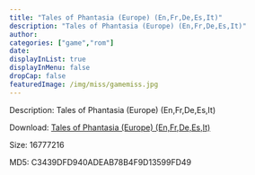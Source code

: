 ```yaml
---
title: "Tales of Phantasia (Europe) (En,Fr,De,Es,It)"
description: "Tales of Phantasia (Europe) (En,Fr,De,Es,It)"
author: 
categories: ["game","rom"]
date: 
displayInList: true
displayInMenu: false
dropCap: false
featuredImage: /img/miss/gamemiss.jpg
---
```


Description: Tales of Phantasia (Europe) (En,Fr,De,Es,It)

Download: <a style="text-decoration:underline;" href="https://mega.nz/#!3ShSUArA!xz758k91onm2QACTeFeyp2F9rUS2nnTJEl8q2cmbuWI" target = "_blank" rel = "nofollow" > Tales of Phantasia (Europe) (En,Fr,De,Es,It)</a>

Size: 16777216

MD5: C3439DFD940ADEAB78B4F9D13599FD49

